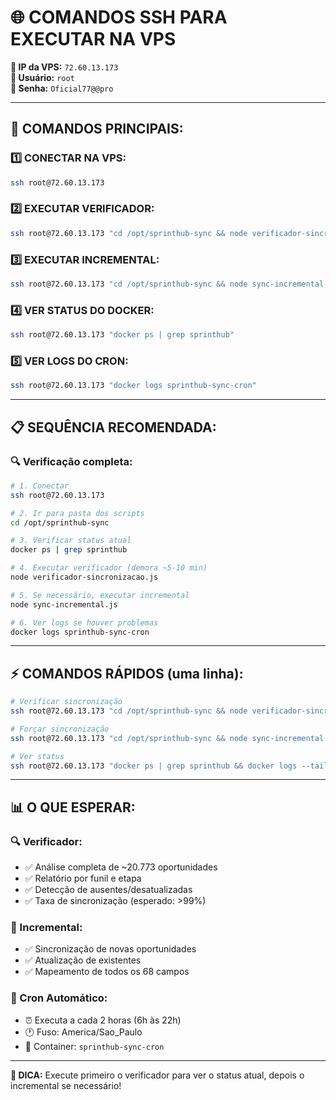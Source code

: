 # 🌐 COMANDOS SSH PARA EXECUTAR NA VPS

**📍 IP da VPS:** `72.60.13.173`  
**👤 Usuário:** `root`  
**🔑 Senha:** `Oficial77@@pro`

---

## 🚀 **COMANDOS PRINCIPAIS:**

### **1️⃣ CONECTAR NA VPS:**
```bash
ssh root@72.60.13.173
```

### **2️⃣ EXECUTAR VERIFICADOR:**
```bash
ssh root@72.60.13.173 "cd /opt/sprinthub-sync && node verificador-sincronizacao.js"
```

### **3️⃣ EXECUTAR INCREMENTAL:**
```bash
ssh root@72.60.13.173 "cd /opt/sprinthub-sync && node sync-incremental.js"
```

### **4️⃣ VER STATUS DO DOCKER:**
```bash
ssh root@72.60.13.173 "docker ps | grep sprinthub"
```

### **5️⃣ VER LOGS DO CRON:**
```bash
ssh root@72.60.13.173 "docker logs sprinthub-sync-cron"
```

---

## 📋 **SEQUÊNCIA RECOMENDADA:**

### **🔍 Verificação completa:**
```bash
# 1. Conectar
ssh root@72.60.13.173

# 2. Ir para pasta dos scripts
cd /opt/sprinthub-sync

# 3. Verificar status atual
docker ps | grep sprinthub

# 4. Executar verificador (demora ~5-10 min)
node verificador-sincronizacao.js

# 5. Se necessário, executar incremental
node sync-incremental.js

# 6. Ver logs se houver problemas
docker logs sprinthub-sync-cron
```

---

## ⚡ **COMANDOS RÁPIDOS (uma linha):**

```bash
# Verificar sincronização
ssh root@72.60.13.173 "cd /opt/sprinthub-sync && node verificador-sincronizacao.js"

# Forçar sincronização
ssh root@72.60.13.173 "cd /opt/sprinthub-sync && node sync-incremental.js"

# Ver status
ssh root@72.60.13.173 "docker ps | grep sprinthub && docker logs --tail 20 sprinthub-sync-cron"
```

---

## 📊 **O QUE ESPERAR:**

### **🔍 Verificador:**
- ✅ Análise completa de ~20.773 oportunidades
- ✅ Relatório por funil e etapa
- ✅ Detecção de ausentes/desatualizadas
- ✅ Taxa de sincronização (esperado: >99%)

### **🔄 Incremental:**
- ✅ Sincronização de novas oportunidades
- ✅ Atualização de existentes
- ✅ Mapeamento de todos os 68 campos

### **📅 Cron Automático:**
- ⏰ Executa a cada 2 horas (6h às 22h)
- 🕐 Fuso: America/Sao_Paulo
- 🐳 Container: `sprinthub-sync-cron`

---

**🎯 DICA:** Execute primeiro o verificador para ver o status atual, depois o incremental se necessário!


